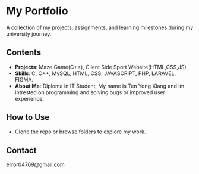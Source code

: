 # My Portfolio  

A collection of my projects, assignments, and learning milestones during my university journey.  

## Contents  
- **Projects**: Maze Game(C++), Cilent Side Sport Website(HTML,CSS,JS),  
- **Skills**: C, C++, MySQL, HTML, CSS, JAVASCRIPT, PHP, LARAVEL, FIGMA.  
- **About Me**: Diploma in IT Student, My name is Ten Yong Xiang and im intrested on programming and solving bugs or improved user experience.  

## How to Use
- Clone the repo or browse folders to explore my work.

## Contact  
error04769@gmail.com 
